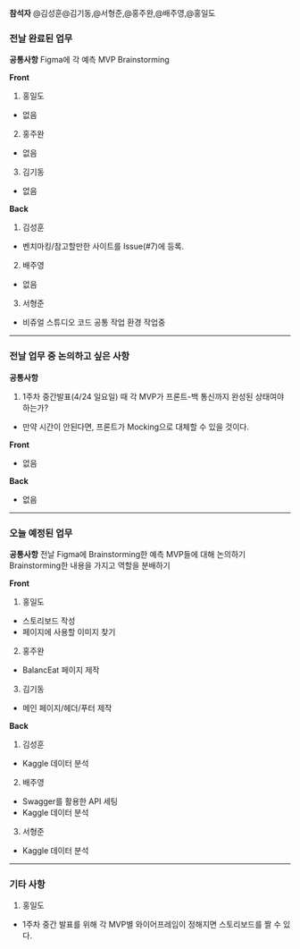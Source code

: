 **참석자** @김성훈@김기동,@서형준,@홍주완,@배주영,@홍일도

### 전날 완료된 업무
**공통사항**
Figma에 각 예측 MVP Brainstorming

**Front**
1. 홍일도
- 없음
2. 홍주완
- 없음
3. 김기동
- 없음

**Back**
1. 김성훈
- 벤치마킹/참고할만한 사이트를 Issue(#7)에 등록.
2. 배주영
- 없음
3. 서형준
- 비쥬얼 스튜디오 코드 공통 작업 환경 작업중

<hr>

### 전날 업무 중 논의하고 싶은 사항
**공통사항**
1. 1주차 중간발표(4/24 일요일) 때 각 MVP가 프론트-백 통신까지 완성된 상태여야 하는가?
- 만약 시간이 안된다면, 프론트가 Mocking으로 대체할 수 있을 것이다.

**Front**
- 없음

**Back**
- 없음

<hr>

### 오늘 예정된 업무
**공통사항**
전날 Figma에 Brainstorming한 예측 MVP들에 대해 논의하기
Brainstorming한 내용을 가지고 역할을 분배하기

**Front**
1. 홍일도
- 스토리보드 작성
- 페이지에 사용할 이미지 찾기
2. 홍주완
- BalancEat 페이지 제작
3. 김기동
- 메인 페이지/헤더/푸터 제작

**Back**
1. 김성훈
- Kaggle 데이터 분석
2. 배주영
- Swagger를 활용한 API 세팅
- Kaggle 데이터 분석
3. 서형준
- Kaggle 데이터 분석

<hr>

### 기타 사항
1. 홍일도
- 1주차 중간 발표를 위해 각 MVP별 와이어프레임이 정해지면 스토리보드를 짤 수 있다.